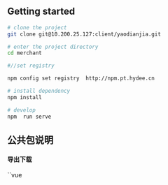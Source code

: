 

## Getting started

```bash
# clone the project
git clone git@10.200.25.127:client/yaodianjia.git

# enter the project directory
cd merchant

#//set registry  

npm config set registry  http://npm.pt.hydee.cn

# install dependency
npm install

# develop
npm  run serve
```

## 公共包说明

#### 导出下载

``vue
<script>
  import download from '@hydee/download'
  export default {
    methods: {
      handleBatchExport() {
        exportNotMatch(this.merCode)
          .then(res => {
            download.blob(res, '未对码列表')
            this.$message({
              message: '数据导出成功',
              type: 'success'
            })
          })
          .catch(() => {})
      },
    }
  }
</script>
```